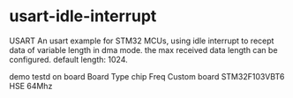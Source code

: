 # usart-idle-interrupt
USART 
An usart example for STM32 MCUs, using idle interrupt to recept data of variable length in dma mode.
the max received data length can be configured. default length: 1024.


demo testd on board
Board Type            chip                  Freq
Custom board      STM32F103VBT6          HSE 64Mhz
